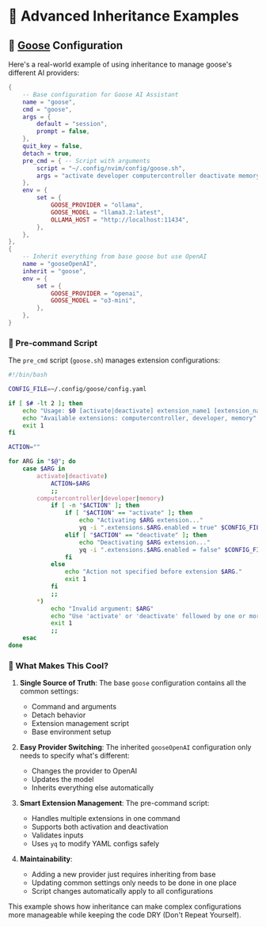 # 🧬 Advanced Inheritance Examples

## 🤖 [Goose](https://github.com/block/goose) Configuration

Here's a real-world example of using inheritance to manage goose's different AI providers:

```lua
{
    -- Base configuration for Goose AI Assistant
    name = "goose",
    cmd = "goose",
    args = {
        default = "session",
        prompt = false,
    },
    quit_key = false,
    detach = true,
    pre_cmd = { -- Script with arguments
        script = "~/.config/nvim/config/goose.sh",
        args = "activate developer computercontroller deactivate memory"
    },
    env = {
        set = {
            GOOSE_PROVIDER = "ollama",
            GOOSE_MODEL = "llama3.2:latest",
            OLLAMA_HOST = "http://localhost:11434",
        },
    },
},
{
    -- Inherit everything from base goose but use OpenAI
    name = "gooseOpenAI",
    inherit = "goose",
    env = {
        set = {
            GOOSE_PROVIDER = "openai",
            GOOSE_MODEL = "o3-mini",
        },
    },
}
```

### 🔧 Pre-command Script

The `pre_cmd` script (`goose.sh`) manages extension configurations:

```bash
#!/bin/bash

CONFIG_FILE=~/.config/goose/config.yaml

if [ $# -lt 2 ]; then
    echo "Usage: $0 [activate|deactivate] extension_name1 [extension_name2 ...] [activate|deactivate] extension_nameN ..."
    echo "Available extensions: computercontroller, developer, memory"
    exit 1
fi

ACTION=""

for ARG in "$@"; do
    case $ARG in
        activate|deactivate)
            ACTION=$ARG
            ;;
        computercontroller|developer|memory)
            if [ -n "$ACTION" ]; then
                if [ "$ACTION" == "activate" ]; then
                    echo "Activating $ARG extension..."
                    yq -i ".extensions.$ARG.enabled = true" $CONFIG_FILE
                elif [ "$ACTION" == "deactivate" ]; then
                    echo "Deactivating $ARG extension..."
                    yq -i ".extensions.$ARG.enabled = false" $CONFIG_FILE
                fi
            else
                echo "Action not specified before extension $ARG."
                exit 1
            fi
            ;;
        *)
            echo "Invalid argument: $ARG"
            echo "Use 'activate' or 'deactivate' followed by one or more extension names."
            exit 1
            ;;
    esac
done
```

### 🎯 What Makes This Cool?

1. **Single Source of Truth**: The base `goose` configuration contains all the common settings:
   - Command and arguments
   - Detach behavior
   - Extension management script
   - Base environment setup

2. **Easy Provider Switching**: The inherited `gooseOpenAI` configuration only needs to specify what's different:
   - Changes the provider to OpenAI
   - Updates the model
   - Inherits everything else automatically

3. **Smart Extension Management**: The pre-command script:
   - Handles multiple extensions in one command
   - Supports both activation and deactivation
   - Validates inputs
   - Uses `yq` to modify YAML configs safely

4. **Maintainability**: 
   - Adding a new provider just requires inheriting from base
   - Updating common settings only needs to be done in one place
   - Script changes automatically apply to all configurations

This example shows how inheritance can make complex configurations more manageable while keeping the code DRY (Don't Repeat Yourself). 